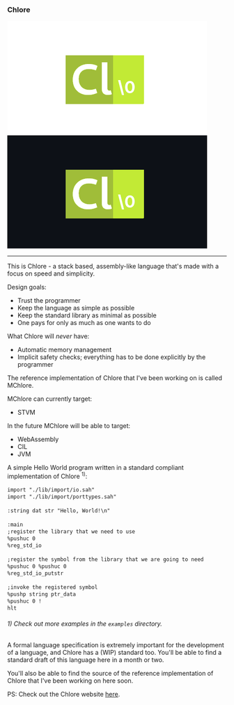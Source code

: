 ### Chlore ###
![Chlore logo](./chlore-logo-github-light.png#gh-light-mode-only)
![Chlore logo](./chlore-logo-github-dark.png#gh-dark-mode-only)

----
This is Chlore - a stack based, assembly-like language that's made with a focus on speed and simplicity.

Design goals:
- Trust the programmer
- Keep the language as simple as possible
- Keep the standard library as minimal as possible
- One pays for only as much as one wants to do

What Chlore will *never* have:
- Automatic memory management
- Implicit safety checks; everything has to be done explicitly by the programmer

The reference implementation of Chlore that I've been working on is called MChlore.

MChlore can currently target:
- STVM

In the future MChlore will be able to target:
- WebAssembly
- CIL
- JVM

A simple Hello World program written in a standard compliant implementation of Chlore <sup>1)</sup>:

````
import "./lib/import/io.sah"
import "./lib/import/porttypes.sah"

:string dat str "Hello, World!\n"

:main
;register the library that we need to use
%pushuc 0
%reg_std_io

;register the symbol from the library that we are going to need
%pushuc 0 %pushuc 0
%reg_std_io_putstr

;invoke the registered symbol
%pushp string ptr_data
%pushuc 0 !
hlt
````

###### 1) Check out more examples in the `examples` directory. ######

A formal language specification is extremely important for the development of a language, and Chlore has a (WIP) standard too. You'll be able to find a standard draft of this language here in a month or two.

You'll also be able to find the source of the reference implementation of Chlore that I've been working on here soon.

PS: Check out the Chlore website [here](https://trap-representation.github.io/Chlore/).
